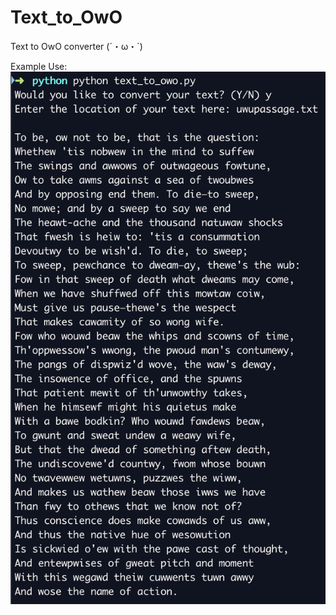 # Text_to_OwO
Text to OwO converter (´・ω・\`)

Example Use:
![Image Ex.](https://raw.githubusercontent.com/DakshKalley/Text_to_OwO/master/ExampleUse.png)
